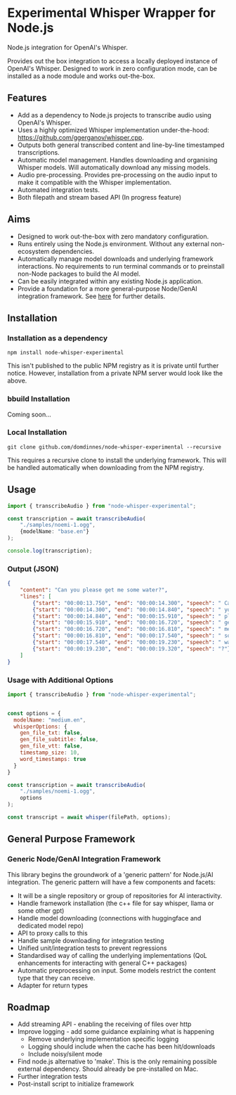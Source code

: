 # Experimental Whisper Wrapper for Node.js 


Node.js integration for OpenAI's Whisper.

Provides out the box integration to access a locally deployed instance of OpenAI's Whisper.
Designed to work in zero configuration mode, can be installed as a node module and works out-the-box.

## Features

- Add as a dependency to Node.js projects to transcribe audio using OpenAI's Whisper.
- Uses a highly optimized Whisper implementation under-the-hood: https://github.com/ggerganov/whisper.cpp.
- Outputs both general transcribed content and line-by-line timestamped transcriptions. 
- Automatic model management. Handles downloading and organising Whisper models. Will automatically download any missing models.       
- Audio pre-processing. Provides pre-processing on the audio input to make it compatible with the Whisper implementation.
- Automated integration tests.
- Both filepath and stream based API (In progress feature)


## Aims

- Designed to work out-the-box with zero mandatory configuration. 
- Runs entirely using the Node.js environment. Without any external non-ecosystem dependencies.
- Automatically manage model downloads and underlying framework interactions. No requirements to run terminal commands or to preinstall non-Node packages to build the AI model.
- Can be easily integrated within any existing Node.js application. 
- Provide a foundation for a more general-purpose Node/GenAI integration framework. See [here](#general-purpose-framework) for further details.




## Installation


### Installation as a dependency


```text
npm install node-whisper-experimental
```
This isn't published to the public NPM registry as it is private until further notice.
However, installation from a private NPM server would look like the above.

### bbuild Installation

Coming soon...


### Local Installation


```shell
git clone github.com/domdinnes/node-whisper-experimental --recursive
```
This requires a recursive clone to install the underlying framework.
This will be handled automatically when downloading from the NPM registry.

### 

## Usage

```typescript
import { transcribeAudio } from "node-whisper-experimental";

const transcription = await transcribeAudio(
    "./samples/noemi-1.ogg",
    {modelName: "base.en"}
);

console.log(transcription);
```

### Output (JSON)

```json
{
    "content": "Can you please get me some water?",
    "lines": [
        {"start": "00:00:13.750", "end": "00:00:14.300", "speech": " Can"},
        {"start": "00:00:14.300", "end": "00:00:14.840", "speech": " you"},
        {"start": "00:00:14.840", "end": "00:00:15.910", "speech": " please"},
        {"start": "00:00:15.910", "end": "00:00:16.720", "speech": " get"},
        {"start": "00:00:16.720", "end": "00:00:16.810", "speech": " me"},
        {"start": "00:00:16.810", "end": "00:00:17.540", "speech": " some"},
        {"start": "00:00:17.540", "end": "00:00:19.230", "speech": " water"},
        {"start": "00:00:19.230", "end": "00:00:19.320", "speech": "?"}
    ]
}
```

### Usage with Additional Options

```javascript
import { transcribeAudio } from "node-whisper-experimental";


const options = {
  modelName: "medium.en",
  whisperOptions: {
    gen_file_txt: false,
    gen_file_subtitle: false,
    gen_file_vtt: false,
    timestamp_size: 10,
    word_timestamps: true
  }
}

const transcription = await transcribeAudio(
    "./samples/noemi-1.ogg",
    options
);

const transcript = await whisper(filePath, options);
```

## General Purpose Framework
### Generic Node/GenAI Integration Framework

This library begins the groundwork of a 'generic pattern' for Node.js/AI integration. 
The generic pattern will have a few components and facets:

- It will be a single repository or group of repositories for AI interactivity.
- Handle framework installation (the c++ file for say whisper, llama or some other gpt)
- Handle model downloading (connections with huggingface and dedicated model repo)
- API to proxy calls to this
- Handle sample downloading for integration testing
- Unified unit/integration tests to prevent regressions
- Standardised way of calling the underlying implementations (QoL enhancements for interacting with general C++ packages) 
- Automatic preprocessing on input. Some models restrict the content type that they can receive. 
- Adapter for return types


## Roadmap

- Add streaming API - enabling the receiving of files over http
- Improve logging - add some guidance explaining what is happening
    - Remove underlying implementation specific logging
    - Logging should include when the cache has been hit/downloads
    - Include noisy/silent mode
- Find node.js alternative to 'make'. This is the only remaining possible external dependency. Should already be pre-installed on Mac.
- Further integration tests
- Post-install script to initialize framework